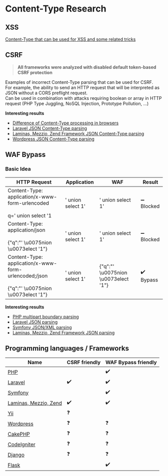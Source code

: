 # Content-Type Research

## XSS

[Content-Type that can be used for XSS and some related tricks](XSS.md)

## CSRF

> **All frameworks were analyzed with disabled default token-based CSRF protection**

Examples of incorrect Content-Type parsing that can be used for CSRF.  
For example, the ability to send an HTTP request that will be interpreted as JSON without a CORS preflight request.  
Can be used in combination with attacks requiring boolean or array in HTTP request (PHP Type Juggling, NoSQL Injection, Prototype Pollution, ...)

**Interesting results**
 * [Difference of Content-Type processing in browsers](Browsers.md)
 * [Laravel JSON Content-Type parsing](ct-tricks/Laravel.md)
 * [Laminas, Mezzio, Zend Framework JSON Content-Type parsing](ct-tricks/Mezzio.md)
 * [Wordpress JSON Content-Type parsing](ct-tricks/Wordpress.md)

## WAF Bypass

### Basic Idea

| HTTP Request                                                                                      | Application         | WAF                                   | Result                     |
|---------------------------------------------------------------------------------------------------|---------------------|---------------------------------------|----------------------------|
| Content-Type: application/x-www-form-urlencoded<br><br>q=' union select '1                        | ' union select 1'   | ' union select 1'                     | :heavy_minus_sign: Blocked |
| Content-Type: application/json<br><br>{"q":"' \u0075nion \u0073elect '1"}                         | ' union select 1'   | ' union select 1'                     | :heavy_minus_sign: Blocked |
| Content-Type: application/x-www-form-urlencoded;/json<br><br>{"q":"' \u0075nion \u0073elect '1"}  | ' union select 1'   | {"q":"' \u0075nion \u0073elect '1"}   | :heavy_check_mark: Bypass  |

**Interesting results**
 * [PHP multipart boundary parsing](ct-tricks/PHP.md)
 * [Laravel JSON parsing](ct-tricks/Laravel.md)
 * [Symfony JSON/XML parsing](ct-tricks/Symfony.md)
 * [Laminas, Mezzio, Zend Framework JSON parsing](ct-tricks/Mezzio.md)

## Programming languages / Frameworks

| Name | CSRF friendly | WAF Bypass friendly |
|------|---------------|---------------------|
| [PHP](ct-tricks/PHP.md)                       |                    | :heavy_check_mark: |
| [Laravel](ct-tricks/Laravel.md)               | :heavy_check_mark: | :heavy_check_mark: |
| [Symfony](ct-tricks/Symfony.md)               |                    | :heavy_check_mark: |
| [Laminas, Mezzio, Zend](ct-tricks/Mezzio.md)  | :heavy_check_mark: | :heavy_check_mark: |
| [Yii](ct-tricks/Yii.md)                       | :question:         |                    |
| [Wordpress](ct-tricks/Wordpress.md)           | :question:         | :question:         |
| [CakePHP](ct-tricks/CakePHP.md)               | :question:         | :question:         |
| [CodeIgniter](ct-tricks/CodeIgniter.md)       | :question:         | :question:         |
| [Django](ct-tricks/Django.md)                 | :question:         | :question:         |
| [Flask](ct-tricks/Flask.md)                   |                    | :heavy_check_mark: |
